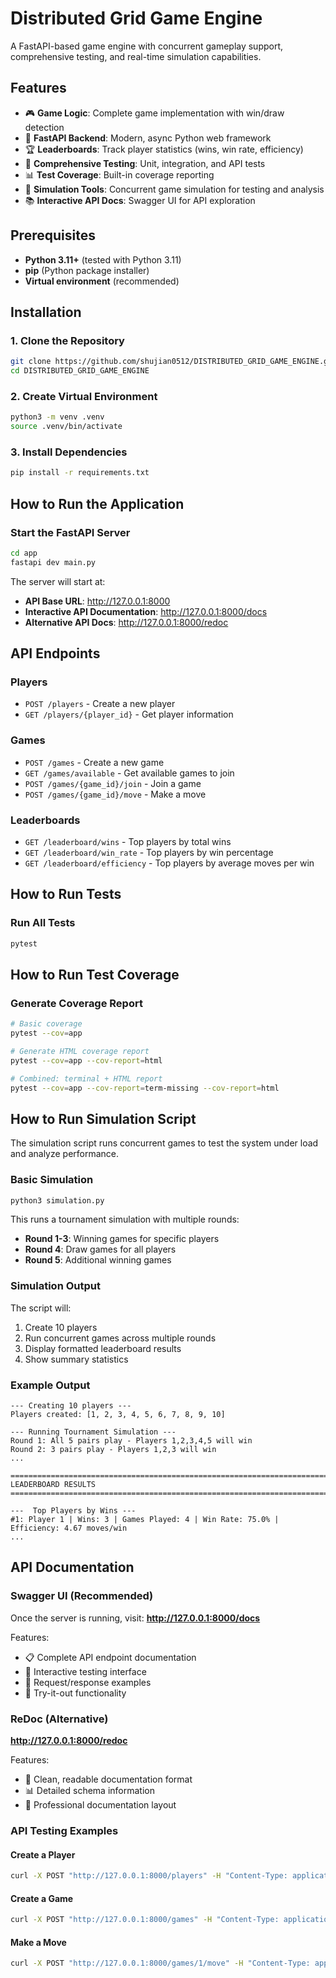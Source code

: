 # Distributed Grid Game Engine

A FastAPI-based game engine with concurrent gameplay support, comprehensive testing, and real-time simulation capabilities.

## Features

- 🎮 **Game Logic**: Complete game implementation with win/draw detection
- 🚀 **FastAPI Backend**: Modern, async Python web framework
- 🏆 **Leaderboards**: Track player statistics (wins, win rate, efficiency)
- 🧪 **Comprehensive Testing**: Unit, integration, and API tests
- 📊 **Test Coverage**: Built-in coverage reporting
- 🎯 **Simulation Tools**: Concurrent game simulation for testing and analysis
- 📚 **Interactive API Docs**: Swagger UI for API exploration

## Prerequisites

- **Python 3.11+** (tested with Python 3.11)
- **pip** (Python package installer)
- **Virtual environment** (recommended)

## Installation

### 1. Clone the Repository
```bash
git clone https://github.com/shujian0512/DISTRIBUTED_GRID_GAME_ENGINE.git
cd DISTRIBUTED_GRID_GAME_ENGINE
```

### 2. Create Virtual Environment
```bash
python3 -m venv .venv
source .venv/bin/activate
```

### 3. Install Dependencies
```bash
pip install -r requirements.txt
```
## How to Run the Application

### Start the FastAPI Server
```bash
cd app
fastapi dev main.py
```

The server will start at:
- **API Base URL**: http://127.0.0.1:8000
- **Interactive API Documentation**: http://127.0.0.1:8000/docs
- **Alternative API Docs**: http://127.0.0.1:8000/redoc

## API Endpoints

### Players
- `POST /players` - Create a new player
- `GET /players/{player_id}` - Get player information

### Games
- `POST /games` - Create a new game
- `GET /games/available` - Get available games to join
- `POST /games/{game_id}/join` - Join a game
- `POST /games/{game_id}/move` - Make a move

### Leaderboards
- `GET /leaderboard/wins` - Top players by total wins
- `GET /leaderboard/win_rate` - Top players by win percentage
- `GET /leaderboard/efficiency` - Top players by average moves per win

## How to Run Tests

### Run All Tests
```bash
pytest
```
## How to Run Test Coverage

### Generate Coverage Report
```bash
# Basic coverage
pytest --cov=app

# Generate HTML coverage report
pytest --cov=app --cov-report=html

# Combined: terminal + HTML report
pytest --cov=app --cov-report=term-missing --cov-report=html
```

## How to Run Simulation Script

The simulation script runs concurrent games to test the system under load and analyze performance.

### Basic Simulation
```bash
python3 simulation.py
```

This runs a tournament simulation with multiple rounds:
- **Round 1-3**: Winning games for specific players
- **Round 4**: Draw games for all players
- **Round 5**: Additional winning games


### Simulation Output
The script will:
1. Create 10 players
2. Run concurrent games across multiple rounds
3. Display formatted leaderboard results
4. Show summary statistics

### Example Output
```
--- Creating 10 players ---
Players created: [1, 2, 3, 4, 5, 6, 7, 8, 9, 10]

--- Running Tournament Simulation ---
Round 1: All 5 pairs play - Players 1,2,3,4,5 will win
Round 2: 3 pairs play - Players 1,2,3 will win
...

================================================================================
LEADERBOARD RESULTS
================================================================================

---  Top Players by Wins ---
#1: Player 1 | Wins: 3 | Games Played: 4 | Win Rate: 75.0% | Efficiency: 4.67 moves/win
...
```

## API Documentation

### Swagger UI (Recommended)
Once the server is running, visit:
**http://127.0.0.1:8000/docs**

Features:
- 📋 Complete API endpoint documentation
- 🧪 Interactive testing interface
- 📝 Request/response examples
- 🔧 Try-it-out functionality

### ReDoc (Alternative)
**http://127.0.0.1:8000/redoc**

Features:
- 📖 Clean, readable documentation format
- 📊 Detailed schema information
- 🎨 Professional documentation layout

### API Testing Examples

#### Create a Player
```bash
curl -X POST "http://127.0.0.1:8000/players" -H "Content-Type: application/json"
```

#### Create a Game
```bash
curl -X POST "http://127.0.0.1:8000/games" -H "Content-Type: application/json" -d '{"player_id": 1}'
```

#### Make a Move
```bash
curl -X POST "http://127.0.0.1:8000/games/1/move" -H "Content-Type: application/json" -d '{"player_id": 1, "position": 0}'
```
